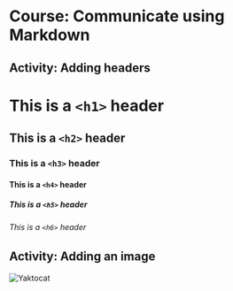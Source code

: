# Course: Communicate using Markdown

## Activity: Adding headers
# This is a `<h1>` header
## This is a `<h2>` header
### This is a `<h3>` header
#### This is a `<h4>` header
##### This is a `<h5>` header
###### This is a `<h6>` header

## Activity: Adding an image
![Yaktocat](https://octodex.github.com/images/yaktocat.png)

